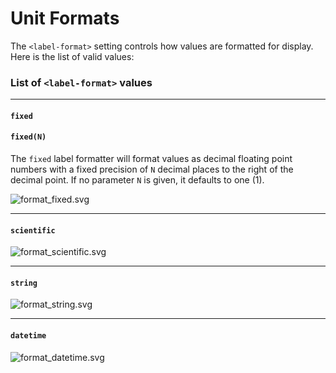 Unit Formats
============

The `<label-format>` setting controls how values are formatted for display. Here
is the list of valid values:

### List of `<label-format>` values

---

#### `fixed`
#### `fixed(N)`

The `fixed` label formatter will format values as decimal floating point numbers
with a fixed precision of `N` decimal places to the right of the decimal point.
If no parameter `N` is given, it defaults to one (1).

![format_fixed.svg](/documentation/figures/format_fixed.svg)

---

#### `scientific`

![format_scientific.svg](/documentation/figures/format_scientific.svg)

---

#### `string`

![format_string.svg](/documentation/figures/format_string.svg)

---

#### `datetime`

![format_datetime.svg](/documentation/figures/format_datetime.svg)


